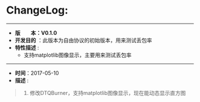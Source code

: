 # ChangeLog:
*****************************************************************************************
* **版　　本：V0.1.0**
* **开发目的** ：此版本为自由协议的初始版本，用来测试丢包率
* **特性描述** : 
	* 支持matplotlib图像显示，主要用来测试丢包率
*****************************************************************************************
* **时间**：2017-05-10
* **描述** :
> 1. 修改DTQBurner，支持matplotlib图像显示，现在能动态显示直方图
